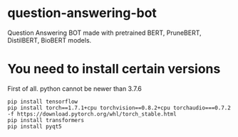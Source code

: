 # question-answering-bot
 Question Answering BOT made with pretrained BERT, PruneBERT, DistilBERT, BioBERT models.

# You need to install certain versions
First of all. python cannot be newer than 3.7.6
```
pip install tensorflow
pip install torch==1.7.1+cpu torchvision==0.8.2+cpu torchaudio===0.7.2 -f https://download.pytorch.org/whl/torch_stable.html
pip install transformers
pip install pyqt5
```
